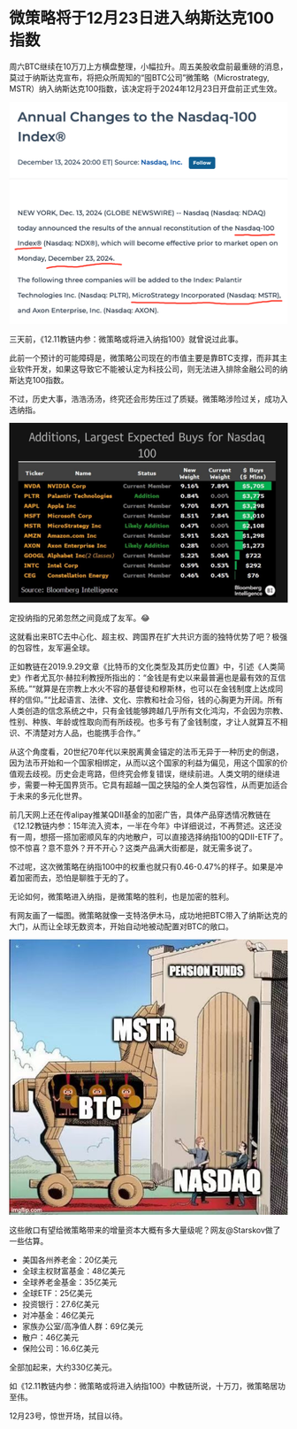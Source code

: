 # 微策略将于12月23日进入纳斯达克100指数

周六BTC继续在10万刀上方横盘整理，小幅拉升。周五美股收盘前最重磅的消息，莫过于纳斯达克宣布，将把众所周知的“囤BTC公司”微策略（Microstrategy, MSTR）纳入纳斯达克100指数，该决定将于2024年12月23日开盘前正式生效。

![](2024-12-14-A01.png)

三天前，《12.11教链内参：微策略或将进入纳指100》就曾说过此事。

此前一个预计的可能障碍是，微策略公司现在的市值主要是靠BTC支撑，而非其主业软件开发，如果这导致它不能被认定为科技公司，则无法进入排除金融公司的纳斯达克100指数。

不过，历史大事，浩浩汤汤，终究还会形势压过了质疑。微策略涉险过关，成功入选纳指。

![](2024-12-14-A02.jpeg)

定投纳指的兄弟忽然之间竟成了友军。😂

这就看出来BTC去中心化、超主权、跨国界在扩大共识方面的独特优势了吧？极强的包容性，友军遍全球。

正如教链在2019.9.29文章《比特币的文化类型及其历史位置》中，引述《人类简史》作者尤瓦尔·赫拉利教授所指出的：“金钱是有史以来最普遍也是最有效的互信系统。”“就算是在宗教上水火不容的基督徒和穆斯林，也可以在金钱制度上达成同样的信仰。”“比起语言、法律、文化、宗教和社会习俗，钱的心胸更为开阔。所有人类创造的信念系统之中，只有金钱能够跨越几乎所有文化鸿沟，不会因为宗教、性别、种族、年龄或性取向而有所歧视。也多亏有了金钱制度，才让人就算互不相识、不清楚对方人品，也能携手合作。”

从这个角度看，20世纪70年代以来脱离黄金锚定的法币无异于一种历史的倒退，因为法币开始和一个国家相绑定，从而以这个国家的利益为偏见，用这个国家的价值观去歧视。历史会走弯路，但终究会修复错误，继续前进。人类文明的继续进步，需要一种无国界货币。它具有超越一国之狭隘的全人类包容性，从而更加适合于未来的多元化世界。

前几天网上还在传alipay推某QDII基金的加密广告，具体产品穿透情况教链在《12.12教链内参：15年流入资本，一半在今年》中详细说过，不再赘述。这还没有一周，想搭一搭加密顺风车的内地散户，可以直接选择纳指100的QDII-ETF了。惊不惊喜？意不意外？开不开心？这类产品满大街都是，就无需多说了。

不过呢，这次微策略在纳指100中的权重也就只有0.46-0.47%的样子。如果是冲着加密而去，恐怕是聊胜于无的了。

无论如何，微策略进入纳指，是微策略的胜利，也是加密的胜利。

有网友画了一幅图。微策略就像一支特洛伊木马，成功地把BTC带入了纳斯达克的大门，从而让全球无数资本，开始自动地被动配置对BTC的敞口。

![](2024-12-14-A03.jpeg)

这些敞口有望给微策略带来的增量资本大概有多大量级呢？网友@Starskov做了一些估算。

- 美国各州养老金：20亿美元
- 全球主权财富基金：48亿美元
- 全球养老金基金：35亿美元
- 全球ETF：25亿美元
- 投资银行：27.6亿美元
- 对冲基金：46亿美元
- 家族办公室/高净值人群：69亿美元
- 散户：46亿美元
- 保险公司：16.6亿美元

全部加起来，大约330亿美元。

如《12.11教链内参：微策略或将进入纳指100》中教链所说，十万刀，微策略居功至伟。

12月23号，惊世开场，拭目以待。
